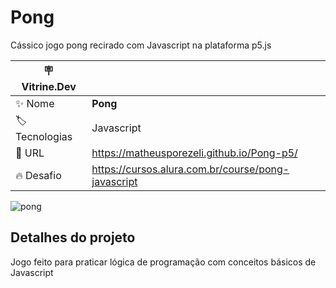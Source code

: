 # Pong

Cássico jogo pong recirado com Javascript na plataforma p5.js

| :placard: Vitrine.Dev |     |
| -------------  | --- |
| :sparkles: Nome        | **Pong**
| :label: Tecnologias | Javascript
| :rocket: URL         | https://matheusporezeli.github.io/Pong-p5/
| :fire: Desafio     | https://cursos.alura.com.br/course/pong-javascript


![pong](https://user-images.githubusercontent.com/112051389/227963951-a886e97a-d839-4259-a8a8-1a1449a2b6d2.gif#vitrinedev)


## Detalhes do projeto

Jogo feito para praticar lógica de programação com conceitos básicos de Javascript
